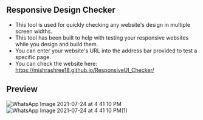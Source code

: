 ## Responsive Design Checker
- This tool is used for quickly checking any website's design in multiple screen widths.
- This tool has been built to help with testing your responsive websites while you design and build them.
- You can enter your website's URL into the address bar provided to test a specific page.
- You can check the website here: 
  https://mishrashree18.github.io/ResponsiveUI_Checker/
  
## Preview
![WhatsApp Image 2021-07-24 at 4 41 10 PM](https://user-images.githubusercontent.com/65803594/126866703-f20e3211-486e-478c-8a3a-2cacf5bcb54f.jpeg)
![WhatsApp Image 2021-07-24 at 4 41 10 PM(1)](https://user-images.githubusercontent.com/65803594/126866704-26408a37-9422-418b-b299-fe2828cf0fd3.jpeg)



